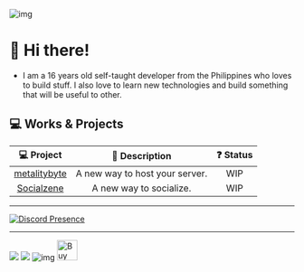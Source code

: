 ![img](https://media.discordapp.net/attachments/1028963752588083243/1364503586503004261/rhylso-banner.png?ex=6809e87e&is=680896fe&hm=3be7a3227f040c13a0cdd6592ed83f3f97de39387dca7ca62838916fe540a22c&=&format=webp&quality=lossless)
# 👋 Hi there!
- I am a 16 years old self-taught developer from the Philippines who loves to build stuff.
I also love to learn new technologies and build something that will be useful to other.

## 💻 Works & Projects
|  💻 Project  | 📜 Description | ❓ Status |
|:------------------------------------:|:------------------------:|:---:|
| [metalitybyte](https://metalitybyte.com) | A new way to host your server.  | WIP |
| [Socialzene](https://socialzene.xyz) | A new way to socialize.  | WIP |

---

[![Discord Presence](https://lanyard.cnrad.dev/api/1028961609785278464)](https://discord.com/users/1028961609785278464)

---

<a href="https://bsky.app/profile/rhylso.metalitybyte.com"><img src="https://img.shields.io/badge/bluesky-lightgreen?style=for-the-badge" /></a>
<a href="https://x/rhylso"><img src="https://img.shields.io/badge/twitter/x-lightgreen?style=for-the-badge" /></a>
![img](https://komarev.com/ghpvc/?username=rhylso&style=for-the-badge&color=00bf63)
<a href='https://ko-fi.com/T6T416QB19' target='_blank'><img height='36' style='border:0px;height:36px;' src='https://storage.ko-fi.com/cdn/kofi3.png?v=6' border='0' alt='Buy Me a Coffee at ko-fi.com' /></a>
